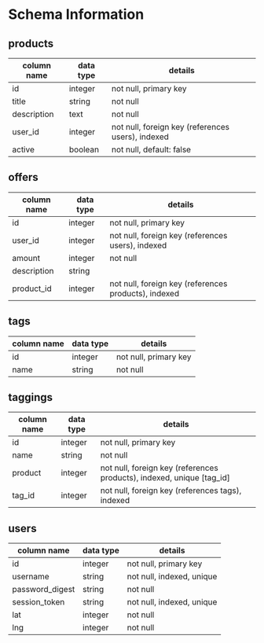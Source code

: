 # Schema Information

## products
column name | data type | details
------------|-----------|-----------------------
id          | integer   | not null, primary key
title       | string    | not null
description | text      | not null
user_id     | integer   | not null, foreign key (references users), indexed
active      | boolean   | not null, default: false

## offers
column name | data type | details
------------|-----------|-----------------------
id          | integer   | not null, primary key
user_id     | integer   | not null, foreign key (references users), indexed
amount      | integer   | not null
description | string    |
product_id  | integer   | not null, foreign key (references products), indexed

## tags
column name | data type | details
------------|-----------|-----------------------
id          | integer   | not null, primary key
name        | string    | not null

## taggings
column name | data type | details
------------|-----------|-----------------------
id          | integer   | not null, primary key
name        | string    | not null
product     | integer   | not null, foreign key (references products), indexed, unique [tag_id]
tag_id      | integer   | not null, foreign key (references tags), indexed

## users
column name     | data type | details
----------------|-----------|-----------------------
id              | integer   | not null, primary key
username        | string    | not null, indexed, unique
password_digest | string    | not null
session_token   | string    | not null, indexed, unique
lat             | integer   | not null
lng             | integer   | not null
